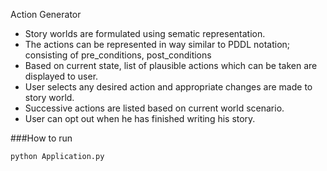 Action Generator

* Story worlds are formulated using sematic representation.
* The actions can be represented in way similar to PDDL notation; consisting of pre_conditions, post_conditions
* Based on current state, list of plausible actions which can be taken are displayed to user.
* User selects any desired action and appropriate changes are made to story world.
* Successive actions are listed based on current world scenario.
* User can opt out when he has finished writing his story.

###How to run
```
python Application.py
```

